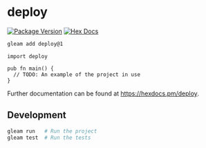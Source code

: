 # deploy

[![Package Version](https://img.shields.io/hexpm/v/deploy)](https://hex.pm/packages/deploy)
[![Hex Docs](https://img.shields.io/badge/hex-docs-ffaff3)](https://hexdocs.pm/deploy/)

```sh
gleam add deploy@1
```
```gleam
import deploy

pub fn main() {
  // TODO: An example of the project in use
}
```

Further documentation can be found at <https://hexdocs.pm/deploy>.

## Development

```sh
gleam run   # Run the project
gleam test  # Run the tests
```
